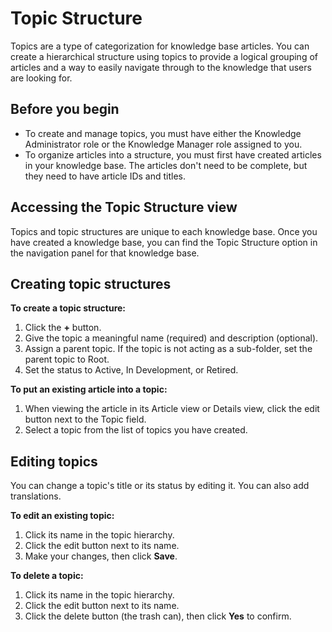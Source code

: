 # Topic Structure
Topics are a type of categorization for knowledge base articles. You can create a hierarchical structure using topics to provide a logical grouping of articles and a way to easily navigate through to the knowledge that users are looking for.

## Before you begin
* To create and manage topics, you must have either the Knowledge Administrator role or the Knowledge Manager role assigned to you.
* To organize articles into a structure, you must first have created articles in your knowledge base. The articles don't need to be complete, but they need to have article IDs and titles.

## Accessing the Topic Structure view
Topics and topic structures are unique to each knowledge base. Once you have created a knowledge base, you can find the Topic Structure option in the navigation panel for that knowledge base.

## Creating topic structures
**To create a topic structure:**
1. Click the **+** button.
1. Give the topic a meaningful name (required) and description (optional).
1. Assign a parent topic. If the topic is not acting as a sub-folder, set the parent topic to Root.
1. Set the status to Active, In Development, or Retired.

**To put an existing article into a topic:**
1. When viewing the article in its Article view or Details view, click the edit button next to the Topic field.
1. Select a topic from the list of topics you have created.

## Editing topics
You can change a topic's title or its status by editing it. You can also add translations.

**To edit an existing topic:**
1. Click its name in the topic hierarchy.
1. Click the edit button next to its name.
1. Make your changes, then click **Save**.

**To delete a topic:**
1. Click its name in the topic hierarchy.
1. Click the edit button next to its name.
1. Click the delete button (the trash can), then click **Yes** to confirm.

